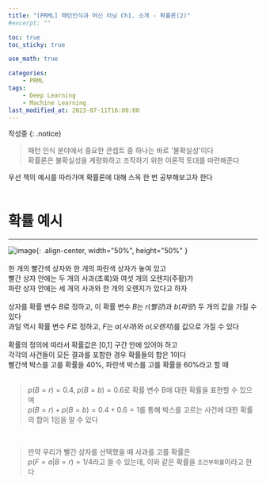 ```yaml
---
title: "[PRML] 패턴인식과 머신 러닝 Ch1. 소개 - 확률론(2)"
#excerpt: ""

toc: true
toc_sticky: true

use_math: true

categories:
    - PRML
tags:
    - Deep Learning
    - Machine Learning
last_modified_at: 2023-07-11T16:00:00
---
```


작성중
{: .notice}

> 패턴 인식 분야에서 중요한 콘셉트 중 하나는 바로 '불확실성'이다<br>
확률론은 불확실성을 계량화하고 조작하기 위한 이론적 토대를 마련해준다

우선 책의 예시를 따라가며 확률론에 대해 스윽 한 번 공부해보고자 한다<br>
<br>

# 확률 예시
* * *
![image](https://github.com/Hyungkeun-Park/Hyungkeun-Park.github.io/assets/21329629/0a4604d1-813f-4728-a781-70d6d1da8c60){: .align-center, width="50%", height="50%" }
<br>
<br>
한 개의 빨간색 상자와 한 개의 파란색 상자가 놓여 있고<br>
빨간 상자 안에는 두 개의 사과(초록)와 여섯 개의 오렌지(주황)가<br>
파란 상자 안에는 세 개의 사과와 한 개의 오렌지가 있다고 하자<br>
<br>
상자를 확률 변수 $B$로 정하고, 이 확률 변수 $B$는 $r(빨강)$과 $b(파랑)$ 두 개의 값을 가질 수 있다<br>
과일 역시 확률 변수 $F$로 정하고, $F$는 $a(사과)$와 $o(오렌지)$를 값으로 가질 수 있다<br>
<br>
확률의 정의에 따라서 확률값은 [0,1] 구간 안에 있어야 하고<br>
각각의 사건들이 모든 결과를 포함한 경우 확률들의 합은 1이다<br>
빨간색 박스를 고를 확률을 40%, 파란색 박스를 고를 확률을 60%라고 할 때<br>
<br>
> $p(B=r)=0.4,\;  p(B=b)=0.6$로 확률 변수 B에 대한 확률을 표현할 수 있으며<br>
$p(B=r)+p(B=b)=0.4+0.6=1$를 통해 박스를 고르는 사건에 대한 확률의 합이 1임을 알 수 있다<br>
<br>

>만약 우리가 빨간 상자를 선택했을 때 사과를 고를 확률은<br>
$p(F=a|B=r)=1/4$라고 쓸 수 있는데, 이와 같은 확률을 `조건부확률`이라고 한다<br>

